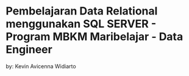 # Pembelajaran Data Relational menggunakan SQL SERVER - Program MBKM Maribelajar - Data Engineer

by: Kevin Avicenna Widiarto